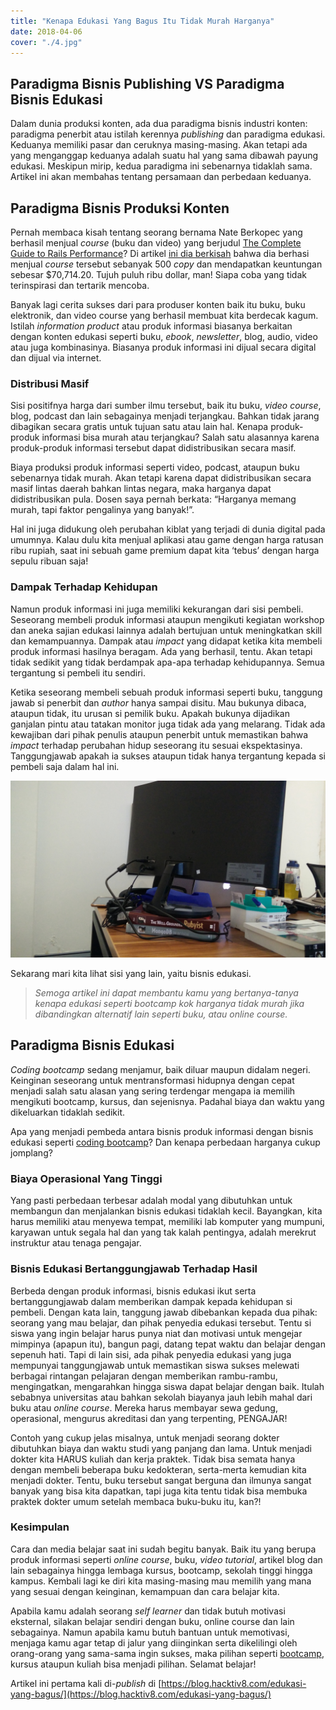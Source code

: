 ```yaml
---
title: "Kenapa Edukasi Yang Bagus Itu Tidak Murah Harganya"
date: 2018-04-06
cover: "./4.jpg"
---
```


## Paradigma Bisnis Publishing VS Paradigma Bisnis Edukasi

Dalam dunia produksi konten, ada dua paradigma bisnis industri konten: paradigma penerbit atau istilah kerennya *publishing* dan paradigma edukasi. Keduanya memiliki pasar dan ceruknya masing-masing. Akan tetapi ada yang menganggap keduanya adalah suatu hal yang sama dibawah payung edukasi. Meskipun mirip, kedua paradigma ini sebenarnya tidaklah sama. Artikel ini akan membahas tentang persamaan dan perbedaan keduanya.

## Paradigma Bisnis Produksi Konten

Pernah membaca kisah tentang seorang bernama Nate Berkopec yang berhasil menjual *course* (buku dan video) yang berjudul [The Complete Guide to Rails Performance](https://www.railsspeed.com/)? Di artikel [ini dia berkisah](https://www.nateberkopec.com/blog/2017/03/10/how-i-made-self-publishing-about-ruby-on-rails.html) bahwa dia berhasi menjual *course* tersebut sebanyak 500 *copy* dan mendapatkan keuntungan sebesar $70,714.20. Tujuh puluh ribu dollar, man! Siapa coba yang tidak terinspirasi dan tertarik mencoba.

Banyak lagi cerita sukses dari para produser konten baik itu buku, buku elektronik, dan video course yang berhasil membuat kita berdecak kagum.
Istilah *information product* atau produk informasi biasanya berkaitan dengan konten edukasi seperti buku, *ebook*, *newsletter*, blog, audio, video atau juga kombinasinya. Biasanya produk informasi ini dijual secara digital dan dijual via internet.

### Distribusi Masif

Sisi positifnya harga dari sumber ilmu tersebut, baik itu buku, *video course*, blog, podcast dan lain sebagainya menjadi terjangkau. Bahkan tidak jarang dibagikan secara gratis untuk tujuan satu atau lain hal. Kenapa produk-produk informasi bisa murah atau terjangkau? Salah satu alasannya karena produk-produk informasi tersebut dapat didistribusikan secara masif.

Biaya produksi produk informasi seperti video, podcast, ataupun buku sebenarnya tidak murah. Akan tetapi karena dapat didistribusikan secara masif lintas daerah bahkan lintas negara, maka harganya dapat didistribusikan pula. Dosen saya pernah berkata: “Harganya memang murah, tapi faktor pengalinya yang banyak!”.

Hal ini juga didukung oleh perubahan kiblat yang terjadi di dunia digital pada umumnya. Kalau dulu kita menjual aplikasi atau game dengan harga ratusan ribu rupiah, saat ini sebuah game premium dapat kita ‘tebus’ dengan harga sepulu ribuan saja!

### Dampak Terhadap Kehidupan

Namun produk informasi ini juga memiliki kekurangan dari sisi pembeli. Seseorang membeli produk informasi ataupun mengikuti kegiatan workshop dan aneka sajian edukasi lainnya adalah bertujuan untuk meningkatkan skill dan kemampuannya. Dampak atau *impact* yang didapat ketika kita membeli produk informasi hasilnya beragam. Ada yang berhasil, tentu. Akan tetapi tidak sedikit yang tidak berdampak apa-apa terhadap kehidupannya. Semua tergantung si pembeli itu sendiri.

Ketika seseorang membeli sebuah produk informasi seperti buku, tanggung jawab si penerbit dan *author* hanya sampai disitu. Mau bukunya dibaca, ataupun tidak, itu urusan si pemilik buku. Apakah bukunya dijadikan ganjalan pintu atau tatakan monitor juga tidak ada yang melarang. Tidak ada kewajiban dari pihak penulis ataupun penerbit untuk memastikan bahwa *impact* terhadap perubahan hidup seseorang itu sesuai ekspektasinya. Tanggungjawab apakah ia sukses ataupun tidak hanya tergantung kepada si pembeli saja dalam hal ini.

![](./ruby.jpg)

Sekarang mari kita lihat sisi yang lain, yaitu bisnis edukasi.

> *Semoga artikel ini dapat membantu kamu yang bertanya-tanya kenapa edukasi seperti bootcamp kok harganya tidak murah jika dibandingkan alternatif lain seperti buku, atau *online course*.*

## Paradigma Bisnis Edukasi

*Coding bootcamp* sedang menjamur, baik diluar maupun didalam negeri. Keinginan seseorang untuk mentransformasi hidupnya dengan cepat menjadi salah satu alasan yang sering terdengar mengapa ia memilih mengikuti bootcamp, kursus, dan sejenisnya. Padahal biaya dan waktu yang dikeluarkan tidaklah sedikit.

Apa yang menjadi pembeda antara bisnis produk informasi dengan bisnis edukasi seperti [coding bootcamp](http://hacktiv8.com/)? Dan kenapa perbedaan harganya cukup jomplang?

### Biaya Operasional Yang Tinggi

Yang pasti perbedaan terbesar adalah modal yang dibutuhkan untuk membangun dan menjalankan bisnis edukasi tidaklah kecil. Bayangkan, kita harus memiliki atau menyewa tempat, memiliki lab komputer yang mumpuni, karyawan untuk segala hal dan yang tak kalah pentingya, adalah merekrut instruktur atau tenaga pengajar.

### Bisnis Edukasi Bertanggungjawab Terhadap Hasil

Berbeda dengan produk informasi, bisnis edukasi ikut serta bertanggungjawab dalam memberikan dampak kepada kehidupan si pembeli. Dengan kata lain, tanggung jawab dibebankan kepada dua pihak: seorang yang mau belajar, dan pihak penyedia edukasi tersebut. Tentu si siswa yang ingin belajar harus punya niat dan motivasi untuk mengejar mimpinya (apapun itu), bangun pagi, datang tepat waktu dan belajar dengan sepenuh hati. Tapi di lain sisi, ada pihak penyedia edukasi yang juga mempunyai tanggungjawab untuk memastikan siswa sukses melewati berbagai rintangan pelajaran dengan memberikan rambu-rambu, mengingatkan, mengarahkan hingga siswa dapat belajar dengan baik. Itulah sebabnya universitas atau bahkan sekolah biayanya jauh lebih mahal dari buku atau *online course*. Mereka harus membayar sewa gedung, operasional, mengurus akreditasi dan yang terpenting, PENGAJAR!

Contoh yang cukup jelas misalnya, untuk menjadi seorang dokter dibutuhkan biaya dan waktu studi yang panjang dan lama. Untuk menjadi dokter kita HARUS kuliah dan kerja praktek. Tidak bisa semata hanya dengan membeli beberapa buku kedokteran, serta-merta kemudian kita menjadi dokter. Tentu, buku tersebut sangat berguna dan ilmunya sangat banyak yang bisa kita dapatkan, tapi juga kita tentu tidak bisa membuka praktek dokter umum setelah membaca buku-buku itu, kan?!

### Kesimpulan

Cara dan media belajar saat ini sudah begitu banyak. Baik itu yang berupa produk informasi seperti *online course*, buku, *video tutorial*, artikel blog dan lain sebagainya hingga lembaga kursus, bootcamp, sekolah tinggi hingga kampus. Kembali lagi ke diri kita masing-masing mau memilih yang mana yang sesuai dengan keinginan, kemampuan dan cara belajar kita.

Apabila kamu adalah seorang *self learner* dan tidak butuh motivasi eksternal, silakan belajar sendiri dengan buku, online course dan lain sebagainya. Namun apabila kamu butuh bantuan untuk memotivasi, menjaga kamu agar tetap di jalur yang diinginkan serta dikelilingi oleh orang-orang yang sama-sama ingin sukses, maka pilihan seperti [bootcamp](http://hacktiv8.com/fullstack), kursus ataupun kuliah bisa menjadi pilihan. Selamat belajar!

Artikel ini pertama kali di-*publish* di [https://blog.hacktiv8.com/edukasi-yang-bagus/](https://blog.hacktiv8.com/edukasi-yang-bagus/)
